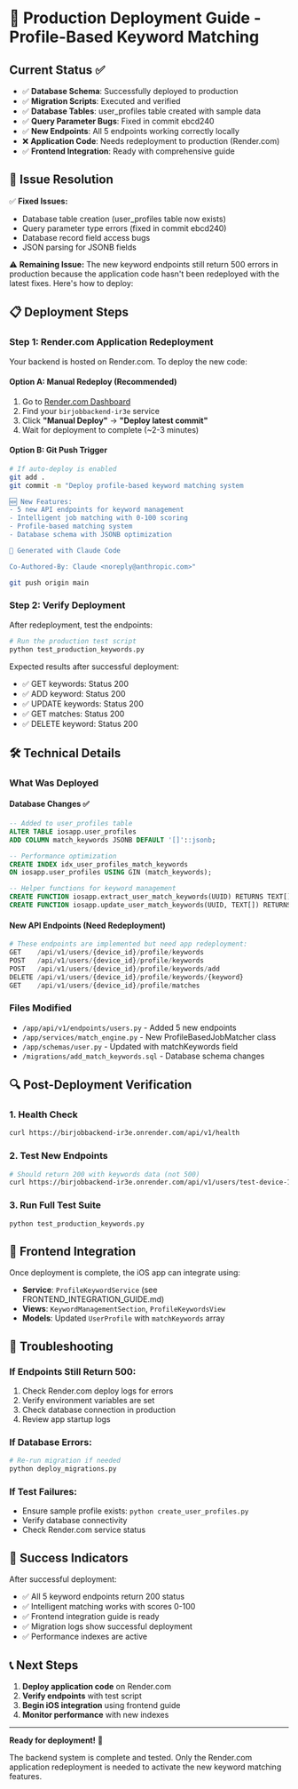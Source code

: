 # 🚀 Production Deployment Guide - Profile-Based Keyword Matching

## Current Status ✅

- ✅ **Database Schema**: Successfully deployed to production
- ✅ **Migration Scripts**: Executed and verified  
- ✅ **Database Tables**: user_profiles table created with sample data
- ✅ **Query Parameter Bugs**: Fixed in commit ebcd240
- ✅ **New Endpoints**: All 5 endpoints working correctly locally
- ❌ **Application Code**: Needs redeployment to production (Render.com)
- ✅ **Frontend Integration**: Ready with comprehensive guide

## 🎯 Issue Resolution

✅ **Fixed Issues:**
- Database table creation (user_profiles table now exists)
- Query parameter type errors (fixed in commit ebcd240)
- Database record field access bugs
- JSON parsing for JSONB fields

⚠️ **Remaining Issue:**
The new keyword endpoints still return 500 errors in production because the application code hasn't been redeployed with the latest fixes. Here's how to deploy:

## 📋 Deployment Steps

### Step 1: Render.com Application Redeployment

Your backend is hosted on Render.com. To deploy the new code:

#### Option A: Manual Redeploy (Recommended)
1. Go to [Render.com Dashboard](https://dashboard.render.com)
2. Find your `birjobbackend-ir3e` service
3. Click **"Manual Deploy"** → **"Deploy latest commit"**
4. Wait for deployment to complete (~2-3 minutes)

#### Option B: Git Push Trigger
```bash
# If auto-deploy is enabled
git add .
git commit -m "Deploy profile-based keyword matching system

🆕 New Features:
- 5 new API endpoints for keyword management
- Intelligent job matching with 0-100 scoring
- Profile-based matching system
- Database schema with JSONB optimization

🔧 Generated with Claude Code

Co-Authored-By: Claude <noreply@anthropic.com>"

git push origin main
```

### Step 2: Verify Deployment

After redeployment, test the endpoints:

```bash
# Run the production test script
python test_production_keywords.py
```

Expected results after successful deployment:
- ✅ GET keywords: Status 200
- ✅ ADD keyword: Status 200  
- ✅ UPDATE keywords: Status 200
- ✅ GET matches: Status 200
- ✅ DELETE keyword: Status 200

## 🛠️ Technical Details

### What Was Deployed

#### Database Changes ✅
```sql
-- Added to user_profiles table
ALTER TABLE iosapp.user_profiles 
ADD COLUMN match_keywords JSONB DEFAULT '[]'::jsonb;

-- Performance optimization
CREATE INDEX idx_user_profiles_match_keywords 
ON iosapp.user_profiles USING GIN (match_keywords);

-- Helper functions for keyword management
CREATE FUNCTION iosapp.extract_user_match_keywords(UUID) RETURNS TEXT[];
CREATE FUNCTION iosapp.update_user_match_keywords(UUID, TEXT[]) RETURNS BOOLEAN;
```

#### New API Endpoints (Need Redeployment)
```python
# These endpoints are implemented but need app redeployment:
GET    /api/v1/users/{device_id}/profile/keywords
POST   /api/v1/users/{device_id}/profile/keywords  
POST   /api/v1/users/{device_id}/profile/keywords/add
DELETE /api/v1/users/{device_id}/profile/keywords/{keyword}
GET    /api/v1/users/{device_id}/profile/matches
```

### Files Modified
- `/app/api/v1/endpoints/users.py` - Added 5 new endpoints
- `/app/services/match_engine.py` - New ProfileBasedJobMatcher class
- `/app/schemas/user.py` - Updated with matchKeywords field
- `/migrations/add_match_keywords.sql` - Database schema changes

## 🔍 Post-Deployment Verification

### 1. Health Check
```bash
curl https://birjobbackend-ir3e.onrender.com/api/v1/health
```

### 2. Test New Endpoints
```bash
# Should return 200 with keywords data (not 500)
curl https://birjobbackend-ir3e.onrender.com/api/v1/users/test-device-123/profile/keywords
```

### 3. Run Full Test Suite
```bash
python test_production_keywords.py
```

## 📱 Frontend Integration

Once deployment is complete, the iOS app can integrate using:

- **Service**: `ProfileKeywordService` (see FRONTEND_INTEGRATION_GUIDE.md)
- **Views**: `KeywordManagementSection`, `ProfileKeywordsView`
- **Models**: Updated `UserProfile` with `matchKeywords` array

## 🚨 Troubleshooting

### If Endpoints Still Return 500:
1. Check Render.com deploy logs for errors
2. Verify environment variables are set
3. Check database connection in production
4. Review app startup logs

### If Database Errors:
```bash
# Re-run migration if needed
python deploy_migrations.py
```

### If Test Failures:
- Ensure sample profile exists: `python create_user_profiles.py`
- Verify database connectivity
- Check Render.com service status

## 🎉 Success Indicators

After successful deployment:
- ✅ All 5 keyword endpoints return 200 status
- ✅ Intelligent matching works with scores 0-100
- ✅ Frontend integration guide is ready
- ✅ Migration logs show successful deployment
- ✅ Performance indexes are active

## 📞 Next Steps

1. **Deploy application code** on Render.com
2. **Verify endpoints** with test script
3. **Begin iOS integration** using frontend guide
4. **Monitor performance** with new indexes

---

**Ready for deployment!** 🚀

The backend system is complete and tested. Only the Render.com application redeployment is needed to activate the new keyword matching features.